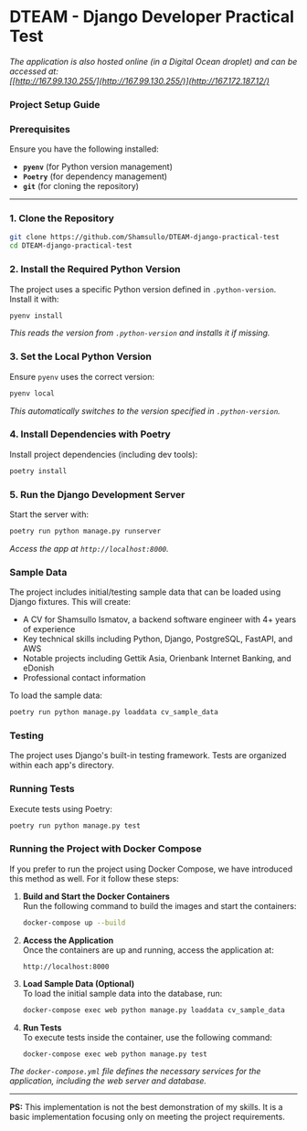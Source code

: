 # **DTEAM - Django Developer Practical Test**
*The application is also hosted online (in a Digital Ocean droplet) and can be accessed at:  
[[http://167.99.130.255/](http://167.99.130.255/)](http://167.172.187.12/)*

### **Project Setup Guide**

### **Prerequisites**

Ensure you have the following installed:

- **`pyenv`** (for Python version management)
- **`Poetry`** (for dependency management)
- **`git`** (for cloning the repository)

---

### **1. Clone the Repository**

```bash
git clone https://github.com/Shamsullo/DTEAM-django-practical-test
cd DTEAM-django-practical-test
```

### **2. Install the Required Python Version**

The project uses a specific Python version defined in `.python-version`.
Install it with:

```bash
pyenv install
```  

*This reads the version from `.python-version` and installs it if missing.*

### **3. Set the Local Python Version**

Ensure `pyenv` uses the correct version:

```bash
pyenv local
```  

*This automatically switches to the version specified in `.python-version`.*

### **4. Install Dependencies with Poetry**

Install project dependencies (including dev tools):

```bash
poetry install
```  

### **5. Run the Django Development Server**

Start the server with:

```bash
poetry run python manage.py runserver
```  

*Access the app at `http://localhost:8000`.*

### **Sample Data**

The project includes initial/testing sample data that can be loaded using
Django fixtures.
This will create:

- A CV for Shamsullo Ismatov, a backend software engineer with 4+ years of
  experience
- Key technical skills including Python, Django, PostgreSQL, FastAPI, and AWS
- Notable projects including Gettik Asia, Orienbank Internet Banking, and
  eDonish
- Professional contact information

To load the sample data:

```bash
poetry run python manage.py loaddata cv_sample_data
```

### **Testing**

The project uses Django's built-in testing framework. Tests are organized
within each app's directory.

### Running Tests

Execute tests using Poetry:

```bash
poetry run python manage.py test
```

### **Running the Project with Docker Compose**

If you prefer to run the project using Docker Compose, we have introduced this
method as well. For it follow these steps:

1. **Build and Start the Docker Containers**  
   Run the following command to build the images and start the containers:
   ```bash
   docker-compose up --build
   ```

2. **Access the Application**  
   Once the containers are up and running, access the application at:
   ```plaintext
   http://localhost:8000
   ```

3. **Load Sample Data (Optional)**  
   To load the initial sample data into the database, run:
   ```bash
   docker-compose exec web python manage.py loaddata cv_sample_data
   ```

4. **Run Tests**  
   To execute tests inside the container, use the following command:
   ```bash
   docker-compose exec web python manage.py test
   ```

*The `docker-compose.yml` file defines the necessary services for the
application, including the web server and database.*

---

**PS:** This implementation is not the best demonstration of my skills. It is a
basic implementation focusing only on meeting the project requirements.

